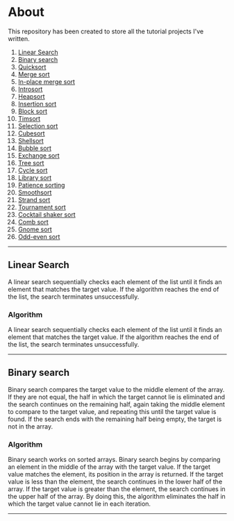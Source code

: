 # About
This repository has been created to store all the tutorial projects I've written.

1. [Linear Search](#Linear_Search)
2. [Binary search](#Binary_Search)
3. [Quicksort](#Quicksort)
4. [Merge sort](#Merge_Sort) 
5. [In-place merge sort](#In_place_merge_Sort)
6. [Introsort](#Introsort)
7. [Heapsort](#Heapsort)
8. [Insertion sort](#Insertion_Sort)
9. [Block sort](#Block_Sort)
10. [Timsort](#Timsort)
11. [Selection sort](#Selection_Sort)
12. [Cubesort](#Cubesort)
13. [Shellsort](#Shellsort)
14. [Bubble sort](#Bubble_sort)
15. [Exchange sort](#Exchange_sort)
16. [Tree sort](#Tree_sort)
17. [Cycle sort](#Cycle_sort)
18. [Library sort](#Library_sort)
19. [Patience sorting](#Patience_sorting)
20. [Smoothsort](#Smoothsort)
21. [Strand sort](#Strand_sort)
22. [Tournament sort](#Tournament_sort)
23. [Cocktail shaker sort](#Cocktail_shaker_sort)
24. [Comb sort](#Comb_sort)
25. [Gnome sort](#Gnome_sort)
26. [Odd-even sort](#Odd–even_sort)
***
## Linear Search
<a name="Linear_Search"></a>
  A linear search sequentially checks each element of the list until it finds an element that matches the target value. 
If the algorithm reaches the end of the list, the search terminates unsuccessfully.
### Algorithm
  A linear search sequentially checks each element of the list until it finds an element that 
matches the target value. 
If the algorithm reaches the end of the list, the search terminates unsuccessfully.

***
## Binary search
<a name="Binary_Search"></a>
  Binary search compares the target value to the middle element of the array. 
  If they are not equal, the half in which the target cannot lie is eliminated
  and the search continues on the remaining half, again taking the middle element
  to compare to the target value, and repeating this until the target value is found. 
  If the search ends with the remaining half being empty, the target is not in the array.
### Algorithm
  Binary search works on sorted arrays. Binary search begins by comparing an element in the 
  middle of the array with the target value. If the target value matches the element, its 
  position in the array is returned. If the target value is less than the element, the search
  continues in the lower half of the array. If the target value is greater than the element,
  the search continues in the upper half of the array. By doing this, the algorithm eliminates
  the half in which the target value cannot lie in each iteration.
  ***
  
